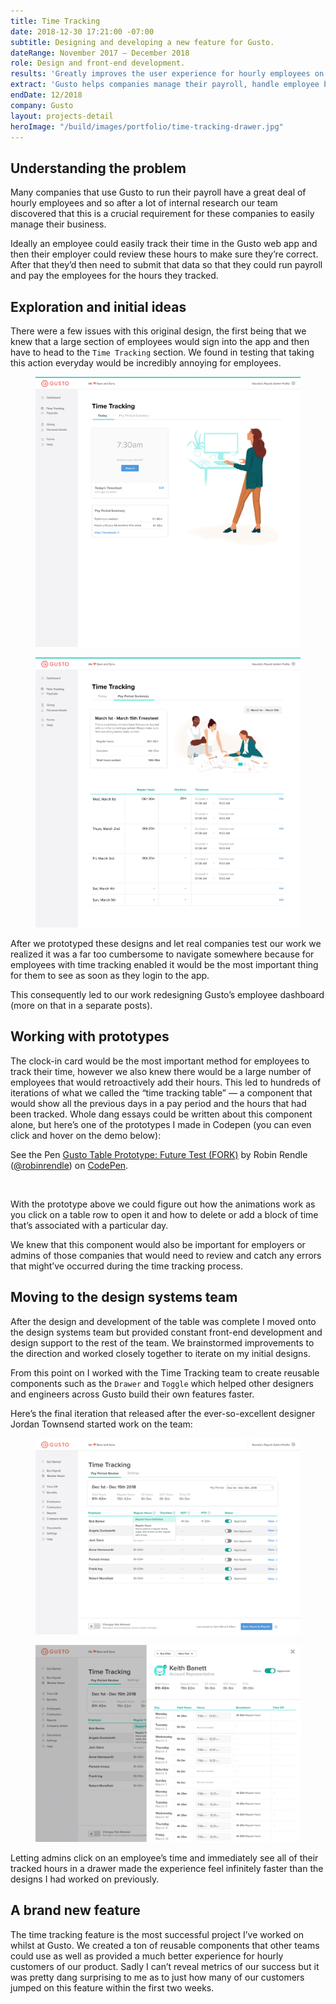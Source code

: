 ```yaml
---
title: Time Tracking
date: 2018-12-30 17:21:00 -07:00
subtitle: Designing and developing a new feature for Gusto.
dateRange: November 2017 – December 2018
role: Design and front-end development.
results: 'Greatly improves the user experience for hourly employees on Gusto’s platform.'
extract: 'Gusto helps companies manage their payroll, handle employee benefits, and now we’ve just released a brand new feature that lets companies track employee hours in an effortless and seamless way. With this feature employers on the Gusto platform have fewer tools and apps to manage things and can get a better overview of their business.'
endDate: 12/2018
company: Gusto
layout: projects-detail
heroImage: "/build/images/portfolio/time-tracking-drawer.jpg"
---
```


## Understanding the problem

Many companies that use Gusto to run their payroll have a great deal of hourly employees and so after a lot of internal research our team discovered that this is a crucial requirement for these companies to easily manage their business.

Ideally an employee could easily track their time in the Gusto web app and then their employer could review these hours to make sure they’re correct. After that they’d then need to submit that data so that they could run payroll and pay the employees for the hours they tracked.


## Exploration and initial ideas

There were a few issues with this original design, the first being that we knew that a large section of employees would sign into the app and then have to head to the `Time Tracking` section. We found in testing that taking this action everyday would be incredibly annoying for employees.

<div class='side-by-side m-wrapper--full'>
  <div class='side-by-side__child'>
    <figure>
      <img src="/build/images/portfolio/time-tracking-dashboard-draft.jpg" class="chrome-shadow"/>
    </figure>
  </div>
  <div class='side-by-side__child'>
    <figure>
      <img src="/build/images/portfolio/time-tracking-first-draft.jpg" class="chrome-shadow"/>
    </figure>
  </div>
</div>

After we prototyped these designs and let real companies test our work we realized it was a far too cumbersome to navigate somewhere because for employees with time tracking enabled it would be the most important thing for them to see as soon as they login to the app.

This consequently led to our work redesigning Gusto’s employee dashboard (more on that in a separate posts).



## Working with prototypes

The clock-in card would be the most important method for employees to track their time, however we also knew there would be a large number of employees that would retroactively add their hours. This led to hundreds of iterations of what we called the “time tracking table” — a component that would show all the previous days in a pay period and the hours that had been tracked. Whole dang essays could be written about this component alone, but here’s one of the prototypes I made in Codepen (you can even click and hover on the demo below):

<div class="m-wrapper--full cell-b40">
  <p data-height="680" data-theme-id="20935" data-slug-hash="e3760a8df051d4714ab6f54bbf5ceab3" data-default-tab="result" data-user="robinrendle" data-pen-title="Gusto Table Prototype: Future Test (FORK)" class="codepen">See the Pen <a href="https://codepen.io/robinrendle/pen/e3760a8df051d4714ab6f54bbf5ceab3/">Gusto Table Prototype: Future Test (FORK)</a> by Robin Rendle (<a href="https://codepen.io/robinrendle">@robinrendle</a>) on <a href="https://codepen.io">CodePen</a>.</p>
  <script async src="https://static.codepen.io/assets/embed/ei.js"></script>
</div>

<br/>

With the prototype above we could figure out how the animations work as you click on a table row to open it and how to delete or add a block of time that’s associated with a particular day.

We knew that this component would also be important for employers or admins of those companies that would need to review and catch any errors that might’ve occurred during the time tracking process.


## Moving to the design systems team
After the design and development of the table was complete I moved onto the design systems team but provided constant front-end development and design support to the rest of the team. We brainstormed improvements to the direction and worked closely together to iterate on my initial designs.

From this point on I worked with the Time Tracking team to create reusable components such as the `Drawer` and `Toggle` which helped other designers and engineers across Gusto build their own features faster.

Here’s the final iteration that released after the ever-so-excellent designer Jordan Townsend started work on the team:

<div class='side-by-side m-wrapper--full'>
  <div class='side-by-side__child'>
    <figure>
      <img src="/build/images/portfolio/time-tracking-final.jpg" class="chrome-shadow"/>
    </figure>
  </div>
  <div class='side-by-side__child'>
    <figure>
      <img src="/build/images/portfolio/time-tracking-drawer.jpg" class="chrome-shadow"/>
    </figure>
  </div>
</div>

Letting admins click on an employee’s time and immediately see all of their tracked hours in a drawer made the experience feel infinitely faster than the designs I had worked on previously.


## A brand new feature
The time tracking feature is the most successful project I’ve worked on whilst at Gusto. We created a ton of reusable components that other teams could use as well as provided a much better experience for hourly customers of our product. Sadly I can’t reveal metrics of our success but it was pretty dang surprising to me as to just how many of our customers jumped on this feature within the first two weeks.
